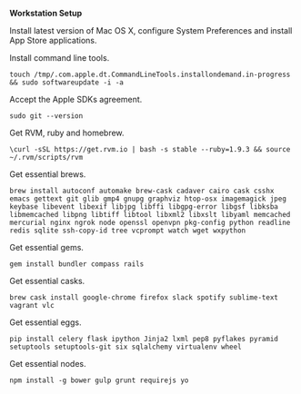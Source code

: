 **Workstation Setup**

Install latest version of Mac OS X, configure System Preferences and install App Store applications.

Install command line tools.
```shell
touch /tmp/.com.apple.dt.CommandLineTools.installondemand.in-progress && sudo softwareupdate -i -a
```

Accept the Apple SDKs agreement.
```shell
sudo git --version
```

Get RVM, ruby and homebrew.
```shell
\curl -sSL https://get.rvm.io | bash -s stable --ruby=1.9.3 && source ~/.rvm/scripts/rvm
```

Get essential brews.
```shell
brew install autoconf automake brew-cask cadaver cairo cask csshx emacs gettext git glib gmp4 gnupg graphviz htop-osx imagemagick jpeg keybase libevent libexif libjpg libffi libgpg-error libgsf libksba libmemcached libpng libtiff libtool libxml2 libxslt libyaml memcached mercurial nginx ngrok node openssl openvpn pkg-config python readline redis sqlite ssh-copy-id tree vcprompt watch wget wxpython
```

Get essential gems.
```shell
gem install bundler compass rails
```

Get essential casks.
```shell
brew cask install google-chrome firefox slack spotify sublime-text vagrant vlc
```

Get essential eggs.
```shell
pip install celery flask ipython Jinja2 lxml pep8 pyflakes pyramid setuptools setuptools-git six sqlalchemy virtualenv wheel
```

Get essential nodes.
```shell
npm install -g bower gulp grunt requirejs yo
```
